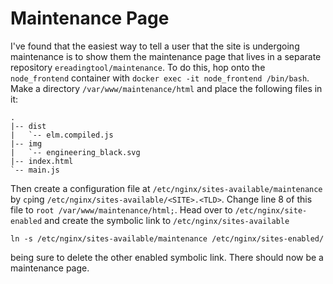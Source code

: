 # Maintenance Page

I've found that the easiest way to tell a user that the site is undergoing maintenance is 
to show them the maintenance page that lives in a separate repository `ereadingtool/maintenance`. To do this, hop onto the `node_frontend` container with `docker exec -it node_frontend /bin/bash`. Make a directory `/var/www/maintenance/html` and place the following files in it:
```
.
|-- dist
|   `-- elm.compiled.js
|-- img
|   `-- engineering_black.svg
|-- index.html
`-- main.js
```
Then create a configuration file at `/etc/nginx/sites-available/maintenance` by `cp`ing `/etc/nginx/sites-available/<SITE>.<TLD>`. Change line 8 of this file to `root /var/www/maintenance/html;`. Head over to `/etc/nginx/site-enabled` and create the symbolic link to `/etc/nginx/sites-available` 
```
ln -s /etc/nginx/sites-available/maintenance /etc/nginx/sites-enabled/
```
being sure to delete the other enabled symbolic link. There should now be a maintenance page.